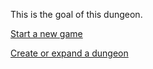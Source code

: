 This is the goal of this dungeon.

[Start a new game](../../start-new-game.md)

[Create or expand a dungeon](../../README.md#contribution-guidelines)